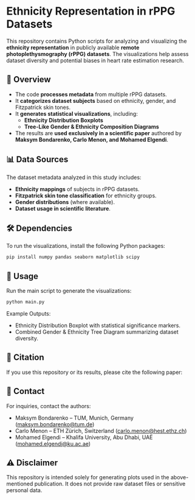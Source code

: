 # Ethnicity Representation in rPPG Datasets

This repository contains Python scripts for analyzing and visualizing the **ethnicity representation** in publicly available **remote photoplethysmography (rPPG) datasets**. The visualizations help assess dataset diversity and potential biases in heart rate estimation research.

## 📌 Overview
- The code **processes metadata** from multiple rPPG datasets.
- It **categorizes dataset subjects** based on ethnicity, gender, and Fitzpatrick skin tones.
- It **generates statistical visualizations**, including:
  - **Ethnicity Distribution Boxplots**
  - **Tree-Like Gender & Ethnicity Composition Diagrams**
- The results are **used exclusively in a scientific paper** authored by **Maksym Bondarenko, Carlo Menon, and Mohamed Elgendi**.

## 📊 Data Sources
The dataset metadata analyzed in this study includes:
- **Ethnicity mappings** of subjects in rPPG datasets.
- **Fitzpatrick skin tone classification** for ethnicity groups.
- **Gender distributions** (where available).
- **Dataset usage in scientific literature**.

## 🛠 Dependencies
To run the visualizations, install the following Python packages:
```bash
pip install numpy pandas seaborn matplotlib scipy
```

## 🚀 Usage
Run the main script to generate the visualizations:

```bash
python main.py
```

Example Outputs:
- Ethnicity Distribution Boxplot with statistical significance markers.
- Combined Gender & Ethnicity Tree Diagram summarizing dataset diversity.
  
## 📄 Citation
If you use this repository or its results, please cite the following paper:


## 📧 Contact
For inquiries, contact the authors:

* Maksym Bondarenko – TUM, Munich, Germany (maksym.bondarenko@tum.de)
* Carlo Menon – ETH Zürich, Switzerland (carlo.menon@hest.ethz.ch)
* Mohamed Elgendi – Khalifa University, Abu Dhabi, UAE (mohamed.elgendi@ku.ac.ae)

## ⚠️ Disclaimer
This repository is intended solely for generating plots used in the above-mentioned publication. It does not provide raw dataset files or sensitive personal data.
